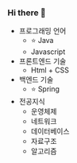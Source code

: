 ### Hi there 👋

- 프로그래밍 언어
  - ⭐️ Java
  - Javascript
- 프론트엔드 기술
  - Html + CSS
- 백엔드 기술
  - ⭐️ Spring
- 전공지식
  - 운영체제
  - 네트워크
  - 데이터베이스
  - 자료구조
  - 알고리즘
